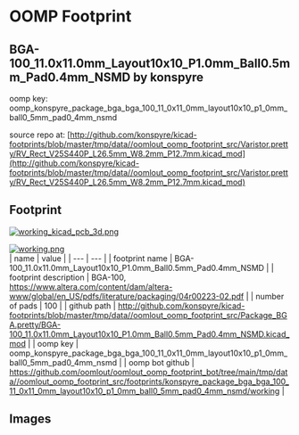 # OOMP Footprint  
## BGA-100_11.0x11.0mm_Layout10x10_P1.0mm_Ball0.5mm_Pad0.4mm_NSMD  by konspyre  
  
oomp key: oomp_konspyre_package_bga_bga_100_11_0x11_0mm_layout10x10_p1_0mm_ball0_5mm_pad0_4mm_nsmd  
  
source repo at: [http://github.com/konspyre/kicad-footprints/blob/master/tmp/data//oomlout_oomp_footprint_src/Varistor.pretty/RV_Rect_V25S440P_L26.5mm_W8.2mm_P12.7mm.kicad_mod](http://github.com/konspyre/kicad-footprints/blob/master/tmp/data//oomlout_oomp_footprint_src/Varistor.pretty/RV_Rect_V25S440P_L26.5mm_W8.2mm_P12.7mm.kicad_mod)  
## Footprint  
  
[![working_kicad_pcb_3d.png](working_kicad_pcb_3d_600.png)](working_kicad_pcb_3d.png)  
  
[![working.png](working_600.png)](working.png)  
| name | value | 
| --- | --- | 
| footprint name | BGA-100_11.0x11.0mm_Layout10x10_P1.0mm_Ball0.5mm_Pad0.4mm_NSMD | 
| footprint description | BGA-100, https://www.altera.com/content/dam/altera-www/global/en_US/pdfs/literature/packaging/04r00223-02.pdf | 
| number of pads | 100 | 
| github path | http://github.com/konspyre/kicad-footprints/blob/master/tmp/data//oomlout_oomp_footprint_src/Package_BGA.pretty/BGA-100_11.0x11.0mm_Layout10x10_P1.0mm_Ball0.5mm_Pad0.4mm_NSMD.kicad_mod | 
| oomp key | oomp_konspyre_package_bga_bga_100_11_0x11_0mm_layout10x10_p1_0mm_ball0_5mm_pad0_4mm_nsmd | 
| oomp bot github | https://github.com/oomlout/oomlout_oomp_footprint_bot/tree/main/tmp/data//oomlout_oomp_footprint_src/footprints/konspyre_package_bga_bga_100_11_0x11_0mm_layout10x10_p1_0mm_ball0_5mm_pad0_4mm_nsmd/working | 
## Images  
